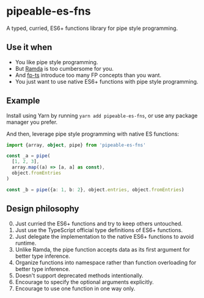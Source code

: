 # pipeable-es-fns

A typed, curried, ES6+ functions library for pipe style programming.

## Use it when

- You like pipe style programming.
- But [Ramda](https://ramdajs.com/) is too cumbersome for you.
- And [fp-ts](https://github.com/gcanti/fp-ts) introduce too many FP concepts than you want.
- You just want to use native ES6+ functions with pipe style programming.

## Example

Install using Yarn by running `yarn add pipeable-es-fns`, or use any package manager you prefer.

And then, leverage pipe style programming with native ES functions:
```typescript
import {array, object, pipe} from 'pipeable-es-fns'

const _a = pipe(
  [1, 2, 3],
  array.map((a) => [a, a] as const),
  object.fromEntries
)

const _b = pipe({a: 1, b: 2}, object.entries, object.fromEntries)
```

## Design philosophy

0. Just curried the ES6+ functions and try to keep others untouched.
1. Just use the TypeScript official type definitions of ES6+ functions.
2. Just delegate the implementation to the native ES6+ functions to avoid runtime.
3. Unlike Ramda, the pipe function accepts data as its first argument for better type inference.
4. Organize functions into namespace rather than function overloading for better type inference.
5. Doesn't support deprecated methods intentionally.
6. Encourage to specify the optional arguments explicitly.
7. Encourage to use one function in one way only.
